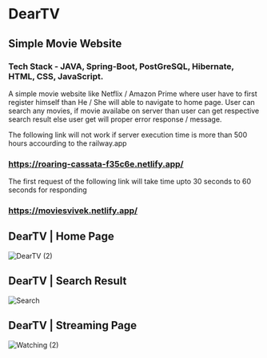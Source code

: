 # DearTV

## Simple Movie Website

### Tech Stack - JAVA, Spring-Boot, PostGreSQL, Hibernate, HTML, CSS, JavaScript.

A simple movie website like Netflix / Amazon Prime where user have to first register himself than He / She will able to navigate to home page.
User can search any movies, if movie availabe on server than user can get respective search result else user get will proper error response / message.


The following link will not work if server execution time is more than 500 hours accourding to the railway.app

### https://roaring-cassata-f35c6e.netlify.app/

The first request of the following link will take time upto 30 seconds to 60 seconds for responding

### https://moviesvivek.netlify.app/

## DearTV | Home Page

![DearTV (2)](https://user-images.githubusercontent.com/100134407/211039298-8d161bbe-14ca-4340-9924-4d23b2fd9130.PNG)

## DearTV | Search Result 

![Search](https://user-images.githubusercontent.com/100134407/211039581-1c04a8b3-bd67-44a7-92fd-2700e39535a3.PNG)


## DearTV | Streaming Page

![Watching (2)](https://user-images.githubusercontent.com/100134407/211040080-dfc0af78-efc5-4775-933f-f128446c1991.PNG)
